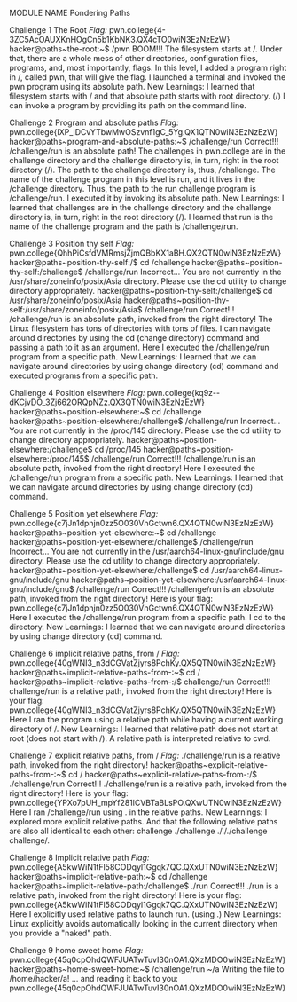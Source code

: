 MODULE NAME
Pondering Paths

Challenge 1
The Root
*Flag:* pwn.college{4-3ZC5AcOAUXKnHOgCn5b1KbNK3.QX4cTO0wiN3EzNzEzW}
hacker@paths~the-root:~$ /pwn
BOOM!!!
The filesystem starts at /. Under that, there are a whole mess of other directories, configuration files, programs, and, most importantly, flags. 
In this level, I added a program right in /, called pwn, that will give the flag. 
I launched a terminal and invoked the pwn program using its absolute path.
New Learnings: I learned that filesystem starts with / and that absolute path starts with root directory. (/) I can invoke a program by providing its path on the command line.

Challenge 2 
Program and absolute paths
*Flag:* pwn.college{IXP_lDCvYTbwMwOSzvnf1gC_5Yg.QX1QTN0wiN3EzNzEzW}
hacker@paths~program-and-absolute-paths:~$ /challenge/run
Correct!!!
/challenge/run is an absolute path!
The challenges in pwn.college are in the challenge directory and the challenge directory is, in turn, right in the root directory (/). 
The path to the challenge directory is, thus, /challenge. The name of the challenge program in this level is run, and it lives in the /challenge directory. 
Thus, the path to the run challenge program is /challenge/run.
I executed it by invoking its absolute path. 
New Learnings: I learned that challenges are in the challenge directory and the challenge directory is, in turn, right in the root directory (/). 
I learned that run is the name of the challenge program and the path is /challenge/run.

Challenge 3 
Position thy self 
*Flag:* pwn.college{QhhPiCsfdVMRmsjZjmQBbKX1aBH.QX2QTN0wiN3EzNzEzW}
hacker@paths~position-thy-self:/$ cd /challenge
hacker@paths~position-thy-self:/challenge$ /challenge/run
Incorrect...
You are not currently in the /usr/share/zoneinfo/posix/Asia directory.
Please use the cd utility to change directory appropriately.
hacker@paths~position-thy-self:/challenge$ cd /usr/share/zoneinfo/posix/Asia
hacker@paths~position-thy-self:/usr/share/zoneinfo/posix/Asia$ /challenge/run
Correct!!!
/challenge/run is an absolute path, invoked from the right directory!
The Linux filesystem has tons of directories with tons of files.
I can navigate around directories by using the cd (change directory) command and passing a path to it as an argument.
Here I executed the /challenge/run program from a specific path. 
New Learnings: I learned that we can navigate around directories by using change directory (cd) command and executed programs from a specific path.

Challenge 4
Position elsewhere
*Flag:* pwn.college{kq9z--dKCjvDO_3Zj662ORQpNZz.QX3QTN0wiN3EzNzEzW}
hacker@paths~position-elsewhere:~$ cd /challenge
hacker@paths~position-elsewhere:/challenge$ /challenge/run
Incorrect...
You are not currently in the /proc/145 directory.
Please use the cd utility to change directory appropriately.
hacker@paths~position-elsewhere:/challenge$ cd /proc/145
hacker@paths~position-elsewhere:/proc/145$ /challenge/run
Correct!!!
/challenge/run is an absolute path, invoked from the right directory!
Here I executed the /challenge/run program from a specific path. 
New Learnings: I learned that we can navigate around directories by using change directory (cd) command.

Challenge 5
Position yet elsewhere
*Flag:* pwn.college{c7jJn1dpnjn0zz5O030VhGctwn6.QX4QTN0wiN3EzNzEzW}
hacker@paths~position-yet-elsewhere:~$ cd /challenge
hacker@paths~position-yet-elsewhere:/challenge$ /challenge/run
Incorrect...
You are not currently in the /usr/aarch64-linux-gnu/include/gnu directory.
Please use the cd utility to change directory appropriately.
hacker@paths~position-yet-elsewhere:/challenge$ cd /usr/aarch64-linux-gnu/include/gnu
hacker@paths~position-yet-elsewhere:/usr/aarch64-linux-gnu/include/gnu$ /challenge/run
Correct!!!
/challenge/run is an absolute path, invoked from the right directory!
Here is your flag:
pwn.college{c7jJn1dpnjn0zz5O030VhGctwn6.QX4QTN0wiN3EzNzEzW}
Here I executed the /challenge/run program from a specific path. I cd to the directory.
New Learnings: I learned that we can navigate around directories by using change directory (cd) command.

Challenge 6 
implicit relative paths, from /
*Flag:* pwn.college{40gWNI3_n3dCGVatZjyrs8PchKy.QX5QTN0wiN3EzNzEzW}
hacker@paths~implicit-relative-paths-from-:~$ cd /
hacker@paths~implicit-relative-paths-from-:/$ challenge/run
Correct!!!
challenge/run is a relative path, invoked from the right directory!
Here is your flag:
pwn.college{40gWNI3_n3dCGVatZjyrs8PchKy.QX5QTN0wiN3EzNzEzW}
Here I ran the program using a relative path while having a current working directory of /. 
New Learnings: I learned that relative path does not start at root (does not start with /). A relative path is interpreted relative to cwd.

Challenge 7 
explicit relative paths, from /
*Flag:* ./challenge/run is a relative path, invoked from the right directory!
hacker@paths~explicit-relative-paths-from-:~$ cd /
hacker@paths~explicit-relative-paths-from-:/$ ./challenge/run
Correct!!!
./challenge/run is a relative path, invoked from the right directory!
Here is your flag:
pwn.college{YPXo7pUH_mpYf281lCVBTaBLsPO.QXwUTN0wiN3EzNzEzW}
Here I ran /challenge/run using . in the relative paths.
New Learnings: I explored more explicit relative paths. And that the following relative paths are also all identical to each other:
challenge
./challenge
./././challenge
challenge/.

Challenge 8
Implicit relative path
*Flag:* pwn.college{A5kwWiN1tFl58CODqyl1Ggqk7QC.QXxUTN0wiN3EzNzEzW}
hacker@paths~implicit-relative-path:~$ cd /challenge
hacker@paths~implicit-relative-path:/challenge$ ./run
Correct!!!
./run is a relative path, invoked from the right directory!
Here is your flag:
pwn.college{A5kwWiN1tFl58CODqyl1Ggqk7QC.QXxUTN0wiN3EzNzEzW}
Here I explicitly used relative paths to launch run. (using .) 
New Learnings: Linux explicitly avoids automatically looking in the current directory when you provide a "naked" path.

Challenge 9
home sweet home
*Flag:* pwn.college{45q0cpOhdQWFJUATwTuvI30nOA1.QXzMDO0wiN3EzNzEzW}
hacker@paths~home-sweet-home:~$ /challenge/run ~/a
Writing the file to /home/hacker/a!
... and reading it back to you:
pwn.college{45q0cpOhdQWFJUATwTuvI30nOA1.QXzMDO0wiN3EzNzEzW}

